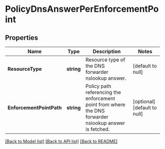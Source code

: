# PolicyDnsAnswerPerEnforcementPoint

## Properties
Name | Type | Description | Notes
------------ | ------------- | ------------- | -------------
**ResourceType** | **string** | Resource type of the DNS forwarder nslookup answer.  | [default to null]
**EnforcementPointPath** | **string** | Policy path referencing the enforcement point from where the DNS forwarder nslookup answer is fetched.  | [optional] [default to null]

[[Back to Model list]](../README.md#documentation-for-models) [[Back to API list]](../README.md#documentation-for-api-endpoints) [[Back to README]](../README.md)

